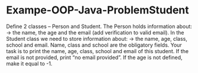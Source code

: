 # Exampe-OOP-Java-ProblemStudent
Define 2 classes – Person and Student. 
The Person holds information about:	
 	-> the name, the age and the email (add verification to valid email). 
In the Student class we need to store information about:
 	->  the name, age, class, school and email. Name, class and school are the obligatory fields. 
Your task is to print the name, age, class, school and email of this student.  If the email is not provided, print “no email provided”. 
If the age is not defined, make it equal to -1.
